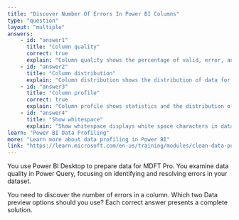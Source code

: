 ```yaml
---
title: "Discover Number Of Errors In Power BI Columns"
type: "question"
layout: "multiple"
answers:
    - id: "answer1"
      title: "Column quality"
      correct: true
      explain: "Column quality shows the percentage of valid, error, and empty values in a column."
    - id: "answer2"
      title: "Column distribution"
      explain: "Column distribution shows the distribution of data for all columns, but not the number of errors."
    - id: "answer3"
      title: "Column profile"
      correct: true
      explain: "Column profile shows statistics and the distribution of data for a column, including the number of errors."
    - id: "answer4"
      title: "Show whitespace"
      explain: "Show whitespace displays white space characters in data cells, not the number of errors."
learn: "Power BI Data Profiling"
more: "Learn more about data profiling in Power BI"
link: "https://learn.microsoft.com/en-us/training/modules/clean-data-power-bi/6-profile-data"
---
```

You use Power BI Desktop to prepare data for MDFT Pro. You examine data quality in Power Query, focusing on identifying and resolving errors in your dataset.

You need to discover the number of errors in a column. Which two Data preview options should you use? Each correct answer presents a complete solution.
